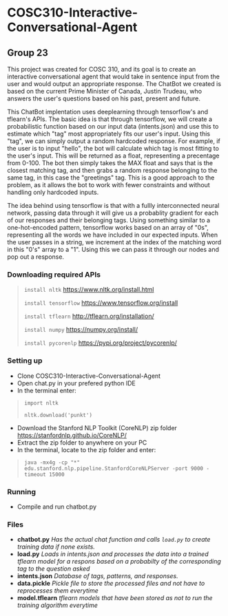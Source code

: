 # COSC310-Interactive-Conversational-Agent
## Group 23

This project was created for COSC 310, and its goal is to create an interactive conversational agent that would take in sentence input from the user and would output an appropriate response. The ChatBot we created is based on the current Prime Minister of Canada, Justin Trudeau, who answers the user's questions based on his past, present and future.

This ChatBot implentation uses deeplearning through tensorflow's and tflearn's APIs. The basic idea is that through tensorflow, we will create a probabilistic function based on our input data (intents.json) and use this to estimate which "tag" most appropriately fits our user's input. Using this "tag", we can simply output a random hardcoded response. For example, if the user is to input "hello", the bot will calculate which tag is most fitting to the user's input. This will be returned as a float, representing a precentage from 0-100. The bot then simply takes the MAX float and says that is the closest matching tag, and then grabs a random response belonging to the same tag, in this case the "greetings" tag. This is a good approach to the problem, as it allows the bot to work with fewer constraints and without handling only hardcoded inputs. 

The idea behind using tensorflow is that with a fullly interconnected neural network, passing data through it will give us a probablity gradient for each of our responses and their belonging tags.  Using something similar to a one-hot-encoded pattern, tensorflow works based on an array of "0s", representing all the words we have included in our expected inputs. When the user passes in a string, we increment at the index of the matching word in this "0's" array to a "1". Using this we can pass it through our nodes and pop out a response. 

### Downloading required APIs
> ```install nltk```  https://www.nltk.org/install.html
>
> ```install tensorflow``` https://www.tensorflow.org/install
>
> ```install tflearn``` http://tflearn.org/installation/
>
> ```install numpy``` https://numpy.org/install/
>
> ```install pycorenlp``` https://pypi.org/project/pycorenlp/
>

### Setting up
* Clone COSC310-Interactive-Conversational-Agent
* Open chat.py in your prefered python IDE
* In the terminal enter:
> ```import nltk```
> 
> ```nltk.download('punkt')```
* Download the Stanford NLP Toolkit (CoreNLP) zip folder https://stanfordnlp.github.io/CoreNLP/
* Extract the zip folder to anywhere on your PC
* In the terminal, locate to the zip folder and enter:
> ```java -mx4g -cp "*" edu.stanford.nlp.pipeline.StanfordCoreNLPServer -port 9000 -timeout 15000```

### Running
* Compile and run chatbot.py


### Files
* **chatbot.py** *Has the actual chat function and calls ```load.py``` to create training data if none exists.*
* **load.py** *Loads in intents.json and processes the data into a trained tflearn model for a respons based on a probabilty of the corresponding tag to the question asked*
* **intents.json** *Database of tags, patterns, and responses.*
* **data.pickle** *Pickle file to store the processed files and not have to reprocesses them everytime*
* **model.tflearn** *tflearn models that have been stored as not to run the training algorithm everytime*
